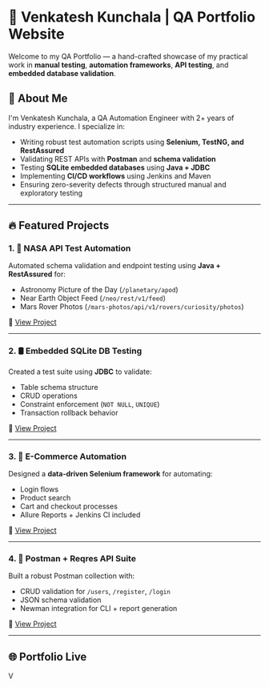 # 🧪 Venkatesh Kunchala | QA Portfolio Website

Welcome to my QA Portfolio — a hand-crafted showcase of my practical work in **manual testing**, **automation frameworks**, **API testing**, and **embedded database validation**.

## 🚀 About Me
I'm Venkatesh Kunchala, a QA Automation Engineer with 2+ years of industry experience. I specialize in:
- Writing robust test automation scripts using **Selenium, TestNG, and RestAssured**
- Validating REST APIs with **Postman** and **schema validation**
- Testing **SQLite embedded databases** using **Java + JDBC**
- Implementing **CI/CD workflows** using Jenkins and Maven
- Ensuring zero-severity defects through structured manual and exploratory testing

---

## 🔥 Featured Projects

### 1. 🌌 NASA API Test Automation
Automated schema validation and endpoint testing using **Java + RestAssured** for:
- Astronomy Picture of the Day (`/planetary/apod`)
- Near Earth Object Feed (`/neo/rest/v1/feed`)
- Mars Rover Photos (`/mars-photos/api/v1/rovers/curiosity/photos`)

🔗 [View Project](https://github.com/venkateshkunchala/nasa-api-automation)

---

### 2. 🛢️ Embedded SQLite DB Testing
Created a test suite using **JDBC** to validate:
- Table schema structure
- CRUD operations
- Constraint enforcement (`NOT NULL`, `UNIQUE`)
- Transaction rollback behavior

🔗 [View Project](https://github.com/venkateshkunchala/sqlite-db-testing)

---

### 3. 🛒 E-Commerce Automation
Designed a **data-driven Selenium framework** for automating:
- Login flows
- Product search
- Cart and checkout processes
- Allure Reports + Jenkins CI included

🔗 [View Project](https://github.com/venkateshkunchala/ecommerce-automation)

---

### 4. 🧾 Postman + Reqres API Suite
Built a robust Postman collection with:
- CRUD validation for `/users`, `/register`, `/login`
- JSON schema validation
- Newman integration for CLI + report generation

🔗 [View Project](https://github.com/venkateshkunchala/reqres-postman-api)

---

## 🌐 Portfolio Live
V
